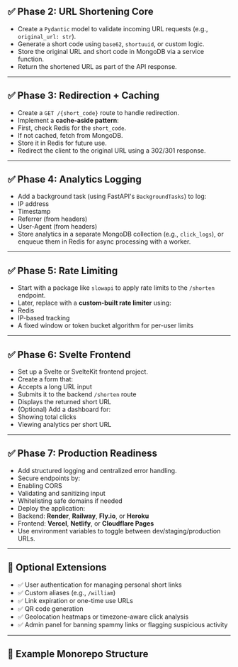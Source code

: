 
## ✅ Phase 2: URL Shortening Core

- Create a `Pydantic` model to validate incoming URL requests (e.g., `original_url: str`).
- Generate a short code using `base62`, `shortuuid`, or custom logic.
- Store the original URL and short code in MongoDB via a service function.
- Return the shortened URL as part of the API response.

---

## ✅ Phase 3: Redirection + Caching

- Create a `GET /{short_code}` route to handle redirection.
- Implement a **cache-aside pattern**:
- First, check Redis for the `short_code`.
- If not cached, fetch from MongoDB.
- Store it in Redis for future use.
- Redirect the client to the original URL using a 302/301 response.

---

## ✅ Phase 4: Analytics Logging

- Add a background task (using FastAPI's `BackgroundTasks`) to log:
- IP address
- Timestamp
- Referrer (from headers)
- User-Agent (from headers)
- Store analytics in a separate MongoDB collection (e.g., `click_logs`), or enqueue them in Redis for async processing with a worker.

---

## ✅ Phase 5: Rate Limiting

- Start with a package like `slowapi` to apply rate limits to the `/shorten` endpoint.
- Later, replace with a **custom-built rate limiter** using:
- Redis
- IP-based tracking
- A fixed window or token bucket algorithm for per-user limits

---

## ✅ Phase 6: Svelte Frontend

- Set up a Svelte or SvelteKit frontend project.
- Create a form that:
- Accepts a long URL input
- Submits it to the backend `/shorten` route
- Displays the returned short URL
- (Optional) Add a dashboard for:
- Showing total clicks
- Viewing analytics per short URL

---

## ✅ Phase 7: Production Readiness

- Add structured logging and centralized error handling.
- Secure endpoints by:
- Enabling CORS
- Validating and sanitizing input
- Whitelisting safe domains if needed
- Deploy the application:
- Backend: **Render**, **Railway**, **Fly.io**, or **Heroku**
- Frontend: **Vercel**, **Netlify**, or **Cloudflare Pages**
- Use environment variables to toggle between dev/staging/production URLs.

---

## 🚀 Optional Extensions

- ✅ User authentication for managing personal short links
- ✅ Custom aliases (e.g., `/william`)
- ✅ Link expiration or one-time use URLs
- ✅ QR code generation
- ✅ Geolocation heatmaps or timezone-aware click analysis
- ✅ Admin panel for banning spammy links or flagging suspicious activity

---

## 📂 Example Monorepo Structure

